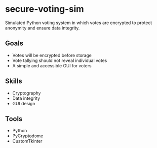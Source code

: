 # secure-voting-sim

Simulated Python voting system in which votes are encrypted to protect anonymity and ensure data integrity.

## Goals

- Votes will be encrypted before storage
- Vote tallying should not reveal individual votes
- A simple and accessible GUI for voters

## Skills

- Cryptography
- Data integrity
- GUI design

## Tools

- Python
- PyCryptodome
- CustomTkinter
